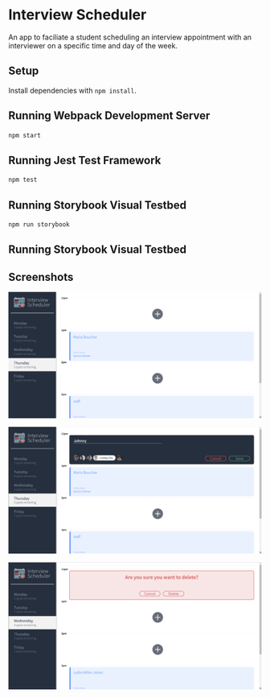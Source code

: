 # Interview Scheduler

An app to faciliate a student scheduling an interview appointment with an interviewer on a specific time and day of the week. 

## Setup

Install dependencies with `npm install`.

## Running Webpack Development Server

```sh
npm start
```

## Running Jest Test Framework

```sh
npm test
```

## Running Storybook Visual Testbed

```sh
npm run storybook
```

## Running Storybook Visual Testbed

## Screenshots

!["Default view for scheduler showing the Daylist at left with selected day, and the empty or booked appointments on the right. Empty appointments have a button for adding a new appointment, and booked appointments have options for editing or deleting the appointment."](https://github.com/derekb123/scheduler/blob/master/docs/scheduler-%20full%20screen1.png?raw=true)

!["View showing the form to create a new appointment. The edit form is the same, but with the pre-filled information form the existing appointment."](https://github.com/derekb123/scheduler/blob/master/docs/Scheduler-%20appointment-form.png?raw=true)

!["View showing the confirm screen following a click on the delete icon on the booked appointment component. (The delete and edit icons are only visible during hover over an existing appointment.)"](https://github.com/derekb123/scheduler/blob/master/docs/Scheduler-delet-appointment.png?raw=true)